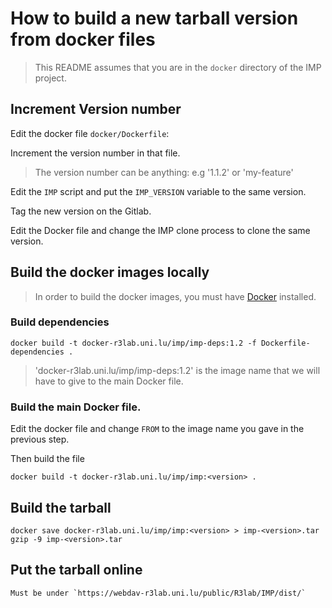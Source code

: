 # How to build a new tarball version from docker files

> This README assumes that you are in the `docker` directory of the IMP project.

## Increment Version number

Edit the docker file `docker/Dockerfile`:

Increment the version number in that file.

> The version number can be anything: e.g '1.1.2' or 'my-feature'

Edit the `IMP` script and put the `IMP_VERSION` variable to the same version.

Tag the new version on the Gitlab.

Edit the Docker file and change the IMP clone process to clone the same version.

## Build the docker images locally

> In order to build the docker images, you must have [Docker](https://docs.docker.com/installation/) installed.

### Build dependencies

    docker build -t docker-r3lab.uni.lu/imp/imp-deps:1.2 -f Dockerfile-dependencies .

> 'docker-r3lab.uni.lu/imp/imp-deps:1.2' is the image name that we will have to give to the main Docker file.

### Build the main Docker file.

Edit the docker file and change `FROM` to the image name you gave in the previous step.

Then build the file

    docker build -t docker-r3lab.uni.lu/imp/imp:<version> .


## Build the tarball

    docker save docker-r3lab.uni.lu/imp/imp:<version> > imp-<version>.tar
    gzip -9 imp-<version>.tar


## Put the tarball online

    Must be under `https://webdav-r3lab.uni.lu/public/R3lab/IMP/dist/`

